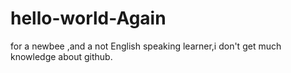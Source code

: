 hello-world-Again
=================
for a newbee ,and a not English speaking learner,i  don't get much knowledge about github.

